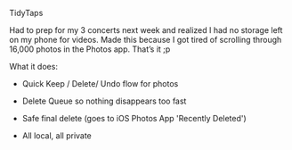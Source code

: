 TidyTaps

Had to prep for my 3 concerts next week and realized I had no storage left on my phone for videos.
Made this because I got tired of scrolling through 16,000 photos in the Photos app.
That’s it ;p

What it does:

- Quick Keep / Delete/ Undo flow for photos

- Delete Queue so nothing disappears too fast

- Safe final delete (goes to iOS Photos App 'Recently Deleted')

- All local, all private
